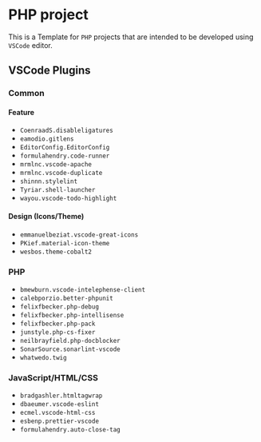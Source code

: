 # PHP project

This is a Template for `PHP` projects that are intended to be developed using `VSCode` editor.

## VSCode Plugins

### Common

#### Feature

*   `CoenraadS.disableligatures`
*   `eamodio.gitlens`
*   `EditorConfig.EditorConfig`
*   `formulahendry.code-runner`
*   `mrmlnc.vscode-apache`
*   `mrmlnc.vscode-duplicate`
*   `shinnn.stylelint`
*   `Tyriar.shell-launcher`
*   `wayou.vscode-todo-highlight`

#### Design (Icons/Theme)

*   `emmanuelbeziat.vscode-great-icons`
*   `PKief.material-icon-theme`
*   `wesbos.theme-cobalt2`

### PHP

*   `bmewburn.vscode-intelephense-client`
*   `calebporzio.better-phpunit`
*   `felixfbecker.php-debug`
*   `felixfbecker.php-intellisense`
*   `felixfbecker.php-pack`
*   `junstyle.php-cs-fixer`
*   `neilbrayfield.php-docblocker`
*   `SonarSource.sonarlint-vscode`
*   `whatwedo.twig`

### JavaScript/HTML/CSS

*   `bradgashler.htmltagwrap`
*   `dbaeumer.vscode-eslint`
*   `ecmel.vscode-html-css`
*   `esbenp.prettier-vscode`
*   `formulahendry.auto-close-tag`
